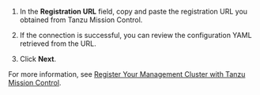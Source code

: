 1. In the **Registration URL** field, copy and paste the registration URL you obtained from Tanzu Mission Control.

1. If the connection is successful, you can review the configuration YAML retrieved from the URL.

1. Click **Next**.

For more information, see [Register Your Management Cluster with Tanzu Mission Control](../register_tmc).

